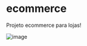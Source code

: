 # ecommerce
Projeto ecommerce para lojas!

![image](https://user-images.githubusercontent.com/127339296/231492319-46bb2584-8e0d-4878-996b-cd53b1f948e7.png)
